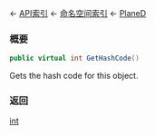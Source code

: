 ← [API索引](Api-Index) ← [命名空间索引](Namespace-Index) ← [PlaneD](VRageMath.PlaneD)

### 概要

```csharp
public virtual int GetHashCode()
```

Gets the hash code for this object.

### 返回

[int](https://docs.microsoft.com/en-us/dotnet/api/System.Int32?view=netframework-4.6)

